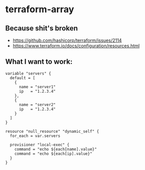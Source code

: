 # terraform-array

## Because shit's broken

* https://github.com/hashicorp/terraform/issues/2114
* https://www.terraform.io/docs/configuration/resources.html

## What I want to work:
```
variable "servers" {
  default = [
    {
      name = "server1"
      ip   = "1.2.3.4"
    },
    {
      name = "server2"
      ip   = "1.2.3.4"
    }
  ]
}

resource "null_resource" "dynamic_self" {
  for_each = var.servers

  provisioner "local-exec" {
    command = "echo ${each[name].value}"
    command = "echo ${each[ip].value}"
  }
}
```
